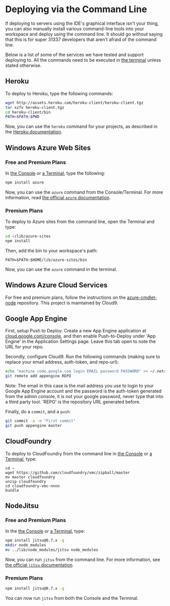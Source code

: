 # Deploying via the Command Line

If deploying to servers using the IDE's graphical interface isn't your thing, 
you can also manually install various command-line tools into your workspace and 
deploy using the command line. It should go without saying that this is for 
super 31337 developers that aren't afraid of the command line.

Below is a list of some of the services we have tested and support deploying to. 
All the commands need to be executed in [the terminal](./terminal.html) unless 
stated otherwise.

## Heroku

To deploy to Heroku, type the following commands:

```bash
wget http://assets.heroku.com/heroku-client/heroku-client.tgz
tar xzfv heroku-client.tgz
cd heroku-client/bin
PATH=$PATH:$PWD
```

Now, you can use the `heroku` command for your projects, as described in the 
[Heroku documentation](https://toolbelt.heroku.com/).

## Windows Azure Web Sites

### Free and Premium Plans

In [the Console](./console.html) or [a Terminal](./terminal.html), type the 
following:

```bash
npm install azure
```

Now, you can use the `azure` command from the Console/Terminal. For more 
information, read [the official `azure` documentation](https://github.com/WindowsAzure/azure-sdk-for-node).

### Premium Plans

To deploy to Azure sites from the command line, open the Terminal and type:

```bash
cd ~/lib/azure-sites
npm install
```

Then, add the bin to your workspace's path:

```
PATH=$PATH:$HOME/lib/azure-sites/bin
```

Now, you can use the `azure` command in the terminal.

## Windows Azure Cloud Services

For free and premium plans, follow the instructions on the 
[azure-cmdlet-node](https://github.com/c9/azure-cmdlet-node) repository. This 
project is maintained by Cloud9.

## Google App Engine
First, setup Push to Deploy: Create a new App Engine application at 
[cloud.google.com/console](http://cloud.google.com/console), and then enable 
Push-to-Deploy under 'App Engine' in the Application Settings page. Leave this 
tab open to note the URL for your repo.

Secondly, configure Cloud9. Run the following commands (making sure to replace 
your email address, auth-token, and repo-url):

```bash
echo "machine code.google.com login EMAIL password PASSWORD" >> ~/.netrc
git remote add appengine REPO
```

Note: The email in this case is the mail address you use to login to your Google
App Engine account and the password is the auth-token generated from the admin
console, it is not your google password, never type that into a third party tool.
'REPO' is the repository URL generated before.

Finally, do a `commit`, and a `push`:

```bash
git commit -a -m "First commit"
git push appengine master
```

## CloudFoundry

To deploy to CloudFoundry from the command line in [the Console](./console.html) 
or [a Terminal](./terminal.html), type:

```
cd ~
wget https://github.com/cloudfoundry/vmc/zipball/master
mv master cloudfoundry
unzip cloudfoundry
cd cloudfoundry-vmc-nnnn
bundle 
```

## NodeJitsu

### Free and Premium Plans

In the [the Console](./console.html) or [a Terminal](./terminal.html), type:

```bash
npm install jitsu@0.7.x -g
mkdir node_modules
mv ../lib/node_modules/jitsu node_modules
```

Now, you can run `jitsu` from the command line. For more information, see 
[the official `jitsu` documentation](https://github.com/nodejitsu/jitsu).

### Premium Plans

```bash
npm install jitsu@0.7.x -g
```

You can now run `jitsu` from both the Console and the Terminal.
